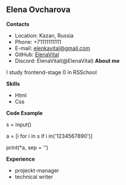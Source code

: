 ## Elena Ovcharova

**Contacts**

- Location: Kazan, Russia
- Phone: +71111111111
- E-mail: elenkavital@gmail.com
- GitHub: [ElenaVital](https://github.com/ElenaVital)
- Discord: ElenaVital(@ElenaVital)
**About me**

I study frontend-stage 0 in RSSchool

**Skills**
- Html
- Css

**Code Example**

s = input()

a = [i for i in s if i in('1234567890')]

print(*a, sep = '')

**Experience**
- projeckt-manager
- technical writer